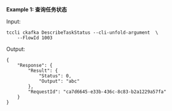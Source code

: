 **Example 1: 查询任务状态**



Input: 

```
tccli ckafka DescribeTaskStatus --cli-unfold-argument  \
    --FlowId 1003
```

Output: 
```
{
    "Response": {
        "Result": {
            "Status": 0,
            "Output": "abc"
        },
        "RequestId": "ca7d6645-e33b-436c-8c83-b2a1229a57fa"
    }
}
```

